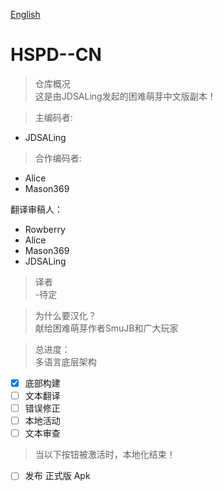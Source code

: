 [English](README.md)

# HSPD--CN
>仓库概况  
这是由JDSALing发起的困难萌芽中文版副本！

>主编码者:  
- JDSALing  
 
>合作编码者: 
- Alice
- Mason369  

翻译审稿人：  
- Rowberry  
- Alice  
- Mason369  
- JDSALing   

>译者  
-待定  

> 为什么要汉化？  
献给困难萌芽作者SmuJB和广大玩家  

>总进度：  
多语言底层架构  
- [x] 底部构建  
- [ ] 文本翻译  
- [ ] 错误修正  
- [ ] 本地活动  
- [ ] 文本审查  

>当以下按钮被激活时，本地化结束！
- [ ] 发布 正式版 Apk  
